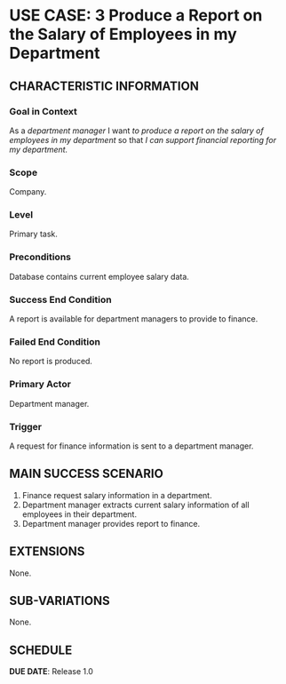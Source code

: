 # USE CASE: 3 Produce a Report on the Salary of Employees in my Department

## CHARACTERISTIC INFORMATION

### Goal in Context

As a *department manager* I want *to produce a report on the salary of employees in my department* so that *I can support financial reporting for my department.*

### Scope

Company.

### Level

Primary task.

### Preconditions

Database contains current employee salary data.

### Success End Condition

A report is available for department managers to provide to finance.

### Failed End Condition

No report is produced.

### Primary Actor

Department manager.

### Trigger

A request for finance information is sent to a department manager.

## MAIN SUCCESS SCENARIO

1. Finance request salary information in a department.
2. Department manager extracts current salary information of all employees in their department.
3. Department manager provides report to finance.

## EXTENSIONS

None.

## SUB-VARIATIONS

None.

## SCHEDULE

**DUE DATE**: Release 1.0
